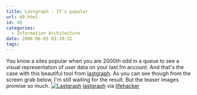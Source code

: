 ```yaml
---
title: Lastgraph - It's popular
url: 49.html
id: 49
categories:
  - Information Architecture
date: 2008-06-03 03:19:31
tags:
---
```


You know a sites popular when you are 2000th odd in a queue to see a visual representation of user data on your last.fm account. And that's the case with this beautiful tool from [lastgraph](http://lastgraph3.aeracode.org/). As you can see though from the screen grab below, I'm still waiting for the result. But the teaser images promise so much. [![](http://www.infofoundry.net/wp-content/uploads/2008/06/fireshot-capture-264-lastgraph_-home-lastgraph3_aeracode_org-300x171.png "Lastgraph")](http://www.infofoundry.net/wp-content/uploads/2008/06/fireshot-capture-264-lastgraph_-home-lastgraph3_aeracode_org.png) [lastgraph](http://lastgraph3.aeracode.org/) via [lifehacker](http://lifehacker.com/394566/lastgraph-visualizes-your-lastfm-habits)